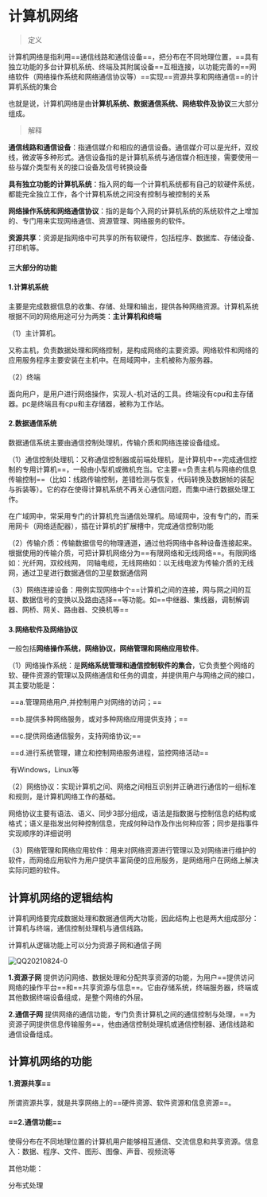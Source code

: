 # 计算机网络

> 定义

计算机网络是指利用==通信线路和通信设备==，把分布在不同地理位置，==具有独立功能的多台计算机系统、终端及其附属设备==互相连接，以功能完善的==网络软件（网络操作系统和网络通信协议等）==实现==资源共享和网络通信==的计算机系统的集合

也就是说，计算机网络是由**计算机系统、数据通信系统、网络软件及协议**三大部分组成。

> 解释

**通信线路和通信设备**：指通信媒介和相应的通信设备。通信媒介可以是光纤，双绞线，微波等多种形式。通信设备指的是计算机系统与通信媒介相连接，需要使用一些与媒介类型有关的接口设备及信号转换设备

**具有独立功能的计算机系统**：指入网的每一个计算机系统都有自己的软硬件系统，都能完全独立工作，各个计算机系统之间没有控制与被控制的关系

**网络操作系统和网络通信协议**：指的是每个入网的计算机系统的系统软件之上增加的、专门用来实现网络通信、资源管理、网络服务的软件。

**资源共享**：资源是指网络中可共享的所有软硬件，包括程序、数据库、存储设备、打印机等。



#### 三大部分的功能

#### **1.计算机系统**

主要是完成数据信息的收集、存储、处理和输出，提供各种网络资源。计算机系统根据不同的网络用途可分为两类：**主计算机和终端**

（1）主计算机。

又称主机，负责数据处理和网络控制，是构成网络的主要资源。网络软件和网络的应用服务程序主要安装在主机中。在局域网中，主机被称为服务器。

（2）终端

面向用户，是用户进行网络操作，实现人-机对话的工具。终端没有cpu和主存储器。pc是终端且有cpu和主存储器，被称为工作站。

#### **2.数据通信系统**
数据通信系统主要由通信控制处理机，传输介质和网络连接设备组成。

（1）通信控制处理机：又称通信控制器或前端处理机，是计算机中==完成通信控制的专用计算机==，一般由小型机或微机充当。它主要==负责主机与网络的信息传输控制==（比如：线路传输控制，差错检测与恢复，代码转换及数据帧的装配与拆装等）。它的存在使得计算机系统不再关心通信问题，而集中进行数据处理工作。

​		在广域网中，常采用专门的计算机充当通信处理机。局域网中，没有专门的，而采用网卡（网络适配器），插在计算机的扩展槽中，完成通信控制功能

（2）传输介质：传输数据信号的物理通道，通过他将网络中各种设备连接起来。根据使用的传输介质，可把计算机网络分为==有限网络和无线网络==。有限网络如：光纤网，双绞线网， 同轴电缆，无线网络如：以无线电波为传输介质的无线网，通过卫星进行数据通信的卫星数据通信网

（3）网络连接设备：用例实现网络中个==计算机之间的连接，网与网之间的互联、数据信号的变换以及路由选择==等功能。如==中继器、集线器，调制解调器、网桥、网关、路由器、交换机等==

#### 3.网络软件及网络协议

一般包括**网络操作系统，网络协议，网络管理和网络应用软件**。

（1）网络操作系统：是**网络系统管理和通信控制软件的集合**，它负责整个网络的软、硬件资源的管理以及网络通信和任务的调度，并提供用户与网络之间的接口，其主要功能是：

​	==a.管理网络用户,并控制用户对网络的访问；==

​	==b.提供多种网络服务，或对多种网络应用提供支持；==

​	==c.提供网络通信服务，支持网络协议;==

​	==d.进行系统管理，建立和控制网络服务进程，监控网络活动==

​	有Windows，Linux等

（2）网络协议：实现计算机之间、网络之间相互识别并正确进行通信的一组标准和规则，是计算机网络工作的基础。

​	网络协议主要有语法、语义、同步3部分组成，语法是指数据与控制信息的结构或格式；语义是指发出何种控制信息，完成何种动作及作出何种应答；同步是指事件实现顺序的详细说明

（3）网络管理和网络应用软件：用来对网络资源进行管理以及对网络进行维护的软件，而网络应用软件为用户提供丰富简便的应用服务，是网络用户在网络上解决实际问题的软件。



## 计算机网络的逻辑结构

计算机网络要完成数据处理和数据通信两大功能，因此结构上也是两大组成部分：计算机与终端，通信控制处理机与通信线路。

计算机从逻辑功能上可以分为资源子网和通信子网

![QQ20210824-0](/Users/jared/Downloads/QQ20210824-0.jpeg)

**1.资源子网**
提供访问网络、数据处理和分配共享资源的功能，为用户==提供访问网络的操作平台==和==共享资源与信息==。它由存储系统，终端服务器，终端或其他数据终端设备组成，是整个网络的外层。

**2.通信子网**
提供网络的通信功能，专门负责计算机之间的通信控制与处理，==为资源子网提供信息传输服务==，他由通信控制处理机或通信控制器、通信线路和通信设备组成。





## 计算机网络的功能

#### 1.资源共享==

所谓资源共享，就是共享网络上的==硬件资源、软件资源和信息资源==。

#### ==2.通信功能==

使得分布在不同地理位置的计算机用户能够相互通信、交流信息和共享资源。信息入：数据、程序、文件、图形、图像、声音、视频流等

其他功能：

分布式处理